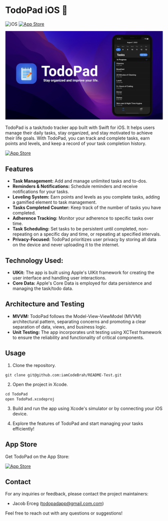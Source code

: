 # TodoPad iOS 

![iOS](https://img.shields.io/badge/Platform-iOS-purple?style=flat&logo=Apple)
[![App Store](https://img.shields.io/badge/App%20Store-Download-purple)](https://apps.apple.com/ca/app/todopad/id1642068489)
 

![TodoPad-iOS](media/readme/cover.png)


TodoPad is a task/todo tracker app built with Swift for iOS. It helps users manage their daily tasks, stay organized, and stay motivated to achieve their life goals. With TodoPad, you can track and complete tasks, earn points and levels, and keep a record of your task completion history.

[![App Store](https://linkmaker.itunes.apple.com/assets/shared/badges/en-us/appstore-lrg.svg)](https://apps.apple.com/ca/app/todopad/id1642068489)

## Features

- **Task Management:** Add and manage unlimited tasks and to-dos.
- **Reminders & Notifications:** Schedule reminders and receive notifications for your tasks.
- **Leveling System:** Earn points and levels as you complete tasks, adding a gamified element to task management.
- **Tasks Completed Counter:** Keep track of the number of tasks you have completed.
- **Adherence Tracking:** Monitor your adherence to specific tasks over time.
- **Task Scheduling:** Set tasks to be persistent until completed, non-repeating on a specific day and time, or repeating at specified intervals.
- **Privacy-Focused:** TodoPad prioritizes user privacy by storing all data on the device and never uploading it to the internet.

## Technology Used:
- **UIKit:** The app is built using Apple's UIKit framework for creating the user interface and handling user interactions.
- **Core Data:** Apple's Core Data is employed for data persistence and managing the task/todo data.

## Architecture and Testing
- **MVVM:** TodoPad follows the Model-View-ViewModel (MVVM) architectural pattern, separating concerns and promoting a clear separation of data, views, and business logic.
- **Unit Testing:** The app incorporates unit testing using XCTest framework to ensure the reliability and functionality of critical components.

## Usage

1. Clone the repository.
```
git clone git@github.com:iamCodeBrah/README-Test.git
```

2. Open the project in Xcode.
```
cd TodoPad
open TodoPad.xcodeproj
```

3. Build and run the app using Xcode's simulator or by connecting your iOS device.

4. Explore the features of TodoPad and start managing your tasks efficiently!

## App Store
Get TodoPad on the App Store:

[![App Store](https://linkmaker.itunes.apple.com/assets/shared/badges/en-us/appstore-lrg.svg)](https://apps.apple.com/ca/app/todopad/id1642068489)

## Contact
For any inquiries or feedback, please contact the project maintainers:
- Jacob Erceg (todopadapp@gmail.com.com)

Feel free to reach out with any questions or suggestions!
